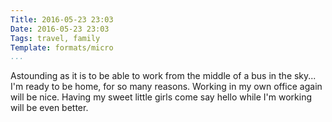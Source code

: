```yaml
---
Title: 2016-05-23 23:03
Date: 2016-05-23 23:03
Tags: travel, family
Template: formats/micro
...
```


Astounding as it is to be able to work from the middle of a bus in the sky... I'm ready to be home, for so many reasons. Working in my own office again will be nice. Having my sweet little girls come say hello while I'm working will be even better.
